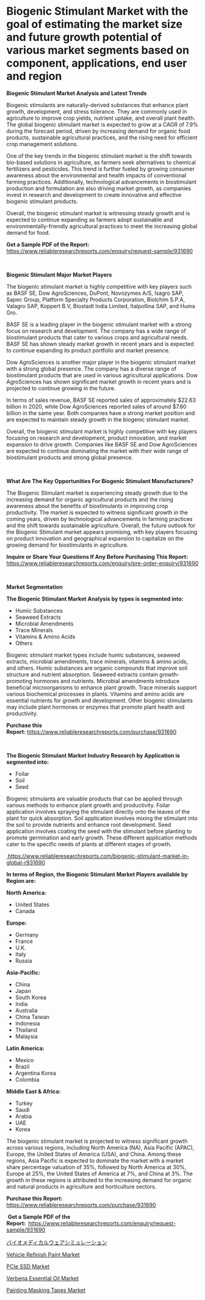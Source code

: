 <p><h1>Biogenic Stimulant Market with the goal of estimating the market size and future growth potential of various market segments based on component, applications, end user and region</h1></p><p><strong>Biogenic Stimulant Market Analysis and Latest Trends</strong></p>
<p><p>Biogenic stimulants are naturally-derived substances that enhance plant growth, development, and stress tolerance. They are commonly used in agriculture to improve crop yields, nutrient uptake, and overall plant health. The global biogenic stimulant market is expected to grow at a CAGR of 7.9% during the forecast period, driven by increasing demand for organic food products, sustainable agricultural practices, and the rising need for efficient crop management solutions.</p><p>One of the key trends in the biogenic stimulant market is the shift towards bio-based solutions in agriculture, as farmers seek alternatives to chemical fertilizers and pesticides. This trend is further fueled by growing consumer awareness about the environmental and health impacts of conventional farming practices. Additionally, technological advancements in biostimulant production and formulation are also driving market growth, as companies invest in research and development to create innovative and effective biogenic stimulant products.</p><p>Overall, the biogenic stimulant market is witnessing steady growth and is expected to continue expanding as farmers adopt sustainable and environmentally-friendly agricultural practices to meet the increasing global demand for food.</p></p>
<p><strong>Get a Sample PDF of the Report:&nbsp;</strong> <a href="https://www.reliableresearchreports.com/enquiry/request-sample/931690">https://www.reliableresearchreports.com/enquiry/request-sample/931690</a></p>
<p>&nbsp;</p>
<p><strong>Biogenic Stimulant Major Market Players</strong></p>
<p><p>The biogenic stimulant market is highly competitive with key players such as BASF SE, Dow AgroSciences, DuPont, Novozymes A/S, Isagro SAP, Sapec Group, Platform Specialty Products Corporation, Biolchim S.P.A, Valagro SAP, Koppert B.V, Biostadt India Limited, Italpollina SAP, and Huma Gro.</p><p>BASF SE is a leading player in the biogenic stimulant market with a strong focus on research and development. The company has a wide range of biostimulant products that cater to various crops and agricultural needs. BASF SE has shown steady market growth in recent years and is expected to continue expanding its product portfolio and market presence.</p><p>Dow AgroSciences is another major player in the biogenic stimulant market with a strong global presence. The company has a diverse range of biostimulant products that are used in various agricultural applications. Dow AgroSciences has shown significant market growth in recent years and is projected to continue growing in the future.</p><p>In terms of sales revenue, BASF SE reported sales of approximately $22.63 billion in 2020, while Dow AgroSciences reported sales of around $7.60 billion in the same year. Both companies have a strong market position and are expected to maintain steady growth in the biogenic stimulant market.</p><p>Overall, the biogenic stimulant market is highly competitive with key players focusing on research and development, product innovation, and market expansion to drive growth. Companies like BASF SE and Dow AgroSciences are expected to continue dominating the market with their wide range of biostimulant products and strong global presence.</p></p>
<p>&nbsp;</p>
<p><strong>What Are The Key Opportunities For Biogenic Stimulant Manufacturers?</strong></p>
<p><p>The Biogenic Stimulant market is experiencing steady growth due to the increasing demand for organic agricultural products and the rising awareness about the benefits of biostimulants in improving crop productivity. The market is expected to witness significant growth in the coming years, driven by technological advancements in farming practices and the shift towards sustainable agriculture. Overall, the future outlook for the Biogenic Stimulant market appears promising, with key players focusing on product innovation and geographical expansion to capitalize on the growing demand for biostimulants in agriculture.</p></p>
<p><strong>Inquire or Share Your Questions If Any Before Purchasing This Report:</strong> <a href="https://www.reliableresearchreports.com/enquiry/pre-order-enquiry/931690">https://www.reliableresearchreports.com/enquiry/pre-order-enquiry/931690</a></p>
<p>&nbsp;</p>
<p><strong>Market Segmentation</strong></p>
<p><strong>The Biogenic Stimulant Market Analysis by types is segmented into:</strong></p>
<p><ul><li>Humic Substances</li><li>Seaweed Extracts</li><li>Microbial Amendments</li><li>Trace Minerals</li><li>Vitamins & Amino Acids</li><li>Others</li></ul></p>
<p><p>Biogenic stimulant market types include humic substances, seaweed extracts, microbial amendments, trace minerals, vitamins & amino acids, and others. Humic substances are organic compounds that improve soil structure and nutrient absorption. Seaweed extracts contain growth-promoting hormones and nutrients. Microbial amendments introduce beneficial microorganisms to enhance plant growth. Trace minerals support various biochemical processes in plants. Vitamins and amino acids are essential nutrients for growth and development. Other biogenic stimulants may include plant hormones or enzymes that promote plant health and productivity.</p></p>
<p><strong>Purchase this Report:&nbsp;</strong><a href="https://www.reliableresearchreports.com/purchase/931690">https://www.reliableresearchreports.com/purchase/931690</a></p>
<p>&nbsp;</p>
<p><strong>The Biogenic Stimulant Market Industry Research by Application is segmented into:</strong></p>
<p><ul><li>Foilar</li><li>Soil</li><li>Seed</li></ul></p>
<p><p>Biogenic stimulants are valuable products that can be applied through various methods to enhance plant growth and productivity. Foilar application involves spraying the stimulant directly onto the leaves of the plant for quick absorption. Soil application involves mixing the stimulant into the soil to provide nutrients and enhance root development. Seed application involves coating the seed with the stimulant before planting to promote germination and early growth. These different application methods cater to the specific needs of plants at different stages of growth.</p></p>
<p><a href="https://www.reliableresearchreports.com/biogenic-stimulant-market-in-global-r931690">&nbsp;https://www.reliableresearchreports.com/biogenic-stimulant-market-in-global-r931690</a></p>
<p><strong>In terms of Region, the Biogenic Stimulant Market Players available by Region are:</strong></p>
<p>
    <p> <strong> North America: </strong>
        <ul>
            <li>United States</li>
            <li>Canada</li>
        </ul>
        </p> 
    <p> <strong> Europe: </strong>
        <ul>
            <li>Germany</li>
            <li>France</li>
            <li>U.K.</li>
            <li>Italy</li>
            <li>Russia</li>
        </ul>
        </p> 
    <p> <strong> Asia-Pacific: </strong>
        <ul>
            <li>China</li>
            <li>Japan</li>
            <li>South Korea</li>
            <li>India</li>
            <li>Australia</li>
            <li>China Taiwan</li>
            <li>Indonesia</li>
            <li>Thailand</li>
            <li>Malaysia</li>
        </ul>
        </p> 
    <p> <strong> Latin America: </strong>
        <ul>
            <li>Mexico</li>
            <li>Brazil</li>
            <li>Argentina Korea</li>
            <li>Colombia</li>
        </ul>
        </p> 
    <p> <strong> Middle East & Africa: </strong>
        <ul>
            <li>Turkey</li>
            <li>Saudi</li>
            <li>Arabia</li>
            <li>UAE</li>
            <li>Korea</li>
        </ul>
    </p>
    </p>
<p><p>The biogenic stimulant market is projected to witness significant growth across various regions, including North America (NA), Asia Pacific (APAC), Europe, the United States of America (USA), and China. Among these regions, Asia Pacific is expected to dominate the market with a market share percentage valuation of 35%, followed by North America at 30%, Europe at 25%, the United States of America at 7%, and China at 3%. The growth in these regions is attributed to the increasing demand for organic and natural products in agriculture and horticulture sectors.</p></p>
<p><strong>Purchase this Report: </strong><a href="https://www.reliableresearchreports.com/purchase/931690">https://www.reliableresearchreports.com/purchase/931690</a></p>
<p>&nbsp;<strong>Get a Sample PDF of the Report:&nbsp;&nbsp;</strong><a href="https://www.reliableresearchreports.com/enquiry/request-sample/931690">https://www.reliableresearchreports.com/enquiry/request-sample/931690</a></p>
<p><strong></strong></p>
<p><p><a href="https://medium.com/@scotttyesha/%E3%82%B0%E3%83%AD%E3%83%BC%E3%83%90%E3%83%AB%E3%83%90%E3%82%A4%E3%82%AA%E3%83%A1%E3%83%87%E3%82%A3%E3%82%AB%E3%83%AB%E3%82%A6%E3%82%A7%E3%82%A2%E3%82%B7%E3%83%9F%E3%83%A5%E3%83%AC%E3%83%BC%E3%82%B7%E3%83%A7%E3%83%B3%E7%94%A3%E6%A5%AD-%E7%A8%AE%E9%A1%9E-%E3%82%A2%E3%83%97%E3%83%AA%E3%82%B1%E3%83%BC%E3%82%B7%E3%83%A7%E3%83%B3-%E5%B8%82%E5%A0%B4%E3%83%97%E3%83%AC%E3%83%BC%E3%83%A4%E3%83%BC-%E5%9C%B0%E5%9F%9F%E5%88%A5%E6%88%90%E9%95%B7%E5%88%86%E6%9E%90-%E3%81%8A%E3%82%88%E3%81%B3%E5%B0%86%E6%9D%A5%E3%82%B7%E3%83%8A%E3%83%AA%E3%82%AA-2024%E5%B9%B4-2031%E5%B9%B4-823ca12b5936">バイオメディカルウェアシミュレーション</a></p><p><a href="https://github.com/RoccoManning/Market-Research-Report-List-6/blob/main/vehicle-refinish-paint-market.md">Vehicle Refinish Paint Market</a></p><p><a href="https://medium.com/@elzaziemann1943/pcie-ssd-market-a-global-and-regional-analysis-2024-2031-bd12f3ffe46e">PCIe SSD Market</a></p><p><a href="https://medium.com/@vallieemard78/verbena-essential-oil-industry-sector-market-dynamics-and-future-scenarios-2024-2031-2dccbac81e18">Verbena Essential Oil Market</a></p><p><a href="https://issuu.com/reportprime-2/docs/painting-masking-tapes-market-size-_78cca5e18dac61">Painting Masking Tapes Market</a></p></p>